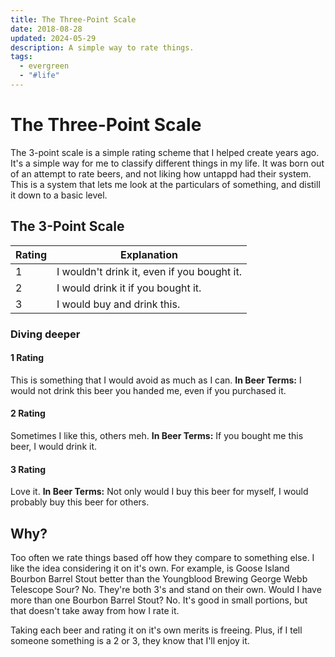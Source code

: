 ```yaml
---
title: The Three-Point Scale
date: 2018-08-28
updated: 2024-05-29
description: A simple way to rate things.
tags:
  - evergreen
  - "#life"
---
```

# The Three-Point Scale

The 3-point scale is a simple rating scheme that I helped create years ago. It's a simple way for me to classify different things in my life. It was born out of an attempt to rate beers, and not liking how untappd had their system. This is a system that lets me look at the particulars of something, and distill it down to a basic level.

## The 3-Point Scale

| Rating | Explanation                                 |
| ------ | ------------------------------------------- |
| 1      | I wouldn't drink it, even if you bought it. |
| 2      | I would drink it if you bought it.          |
| 3      | I would buy and drink this.                 |

### Diving deeper

#### 1 Rating

This is something that I would avoid as much as I can.
**In Beer Terms:** I would not drink this beer you handed me, even if you purchased it.

#### 2 Rating

Sometimes I like this, others meh.
**In Beer Terms:** If you bought me this beer, I would drink it.

#### 3 Rating

Love it.
**In Beer Terms:** Not only would I buy this beer for myself, I would probably buy this beer for others.

## Why?

Too often we rate things based off how they compare to something else. I like the idea considering it on it's own. For example, is Goose Island Bourbon Barrel Stout better than the Youngblood Brewing George Webb Telescope Sour? No. They're both 3's and stand on their own. Would I have more than one Bourbon Barrel Stout? No. It's good in small portions, but that doesn't take away from how I rate it.

Taking each beer and rating it on it's own merits is freeing. Plus, if I tell someone something is a 2 or 3, they know that I'll enjoy it.